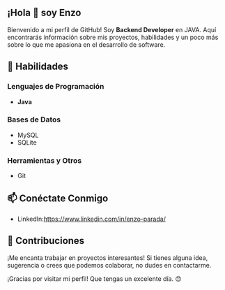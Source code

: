 ## ¡Hola 👋 soy Enzo

Bienvenido a mi perfil de GitHub! Soy **Backend Developer** en JAVA.
Aquí encontrarás información sobre mis proyectos, habilidades y un poco más sobre lo que me apasiona en el desarrollo de software.

## 🚀 Habilidades

### Lenguajes de Programación
- **Java**

### Bases de Datos
- MySQL
- SQLite

### Herramientas y Otros
- Git
 
## 📫 Conéctate Conmigo
- LinkedIn:https://www.linkedin.com/in/enzo-parada/
 
## 🤝 Contribuciones

¡Me encanta trabajar en proyectos interesantes! Si tienes alguna idea, sugerencia o crees que podemos colaborar, no dudes en contactarme.

¡Gracias por visitar mi perfil! Que tengas un excelente día. 😊
